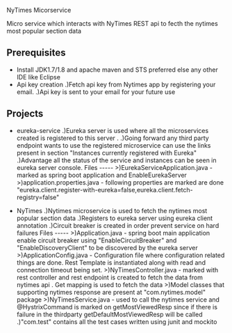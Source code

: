 NyTimes Micorservice

Micro service which interacts with NyTimes REST api to fecth the nytimes most popular section  data

Prerequisites
-------------
* Install JDK1.7/1.8 and apache maven and STS preferred else any other IDE like Eclipse
* Api key creation
	.)Fetch api key from Nytimes app by registering your email. 
	.)Api key is sent to your email for your future use

Projects
---------
* eureka-service
	.)Eureka server is used where all the microservices created is registered to this server .
	.)Going forward any third party endpoint wants to use the registered microservice can use the links present in section "Instances currently registered with Eureka"
	.)Advantage all the status of the service and instances can be seen in eureka server console.
		Files
		-----
		>)EurekaServiceApplication.java - marked as spring boot application and EnableEurekaServer
		>)application.properties.java - following properties are marked are done "eureka.client.register-with-eureka=false,eureka.client.fetch-registry=false"

* NyTimes
	.)Nytimes microservice is used to fetch the nytimes most popular section data 
	.)Registers to eureka server using eureka client annotation
	.)Circuit breaker is created in order prevent service on hard failures
		Files
		-----
		>)Application.java - spring boot main application enable circuit breaker using "EnableCircuitBreaker" and "EnableDiscoveryClient" to be discovered by the eureka server
		>)ApplicationConfig.java - Configuration file where configuration related things are done. Rest Template is instantiated along with read and connection timeout being set.
		>)NyTimesController.java - marked with rest controller and rest endpoint is created to fetch the data from nytimes api . Get mapping is used to fetch the data
		>)Model classes that supporting nytimes response are present at "com.nytimes.model" package
		>)NyTimesService.java - used to call the nytimes service  and @HystrixCommand is marked on getMostViewedResp since if there is failure in the thirdparty getDefaultMostViewedResp will be called
	.)"com.test" contains all the  test cases written using junit and mockito
